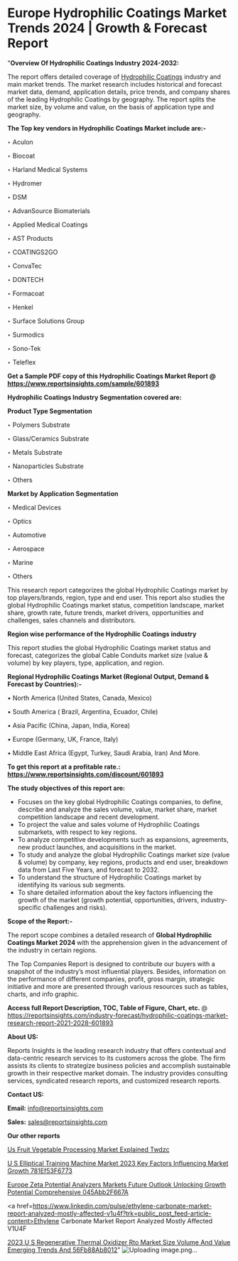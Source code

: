 # Europe Hydrophilic Coatings Market Trends 2024 | Growth & Forecast Report

"<strong>Overview Of Hydrophilic Coatings Industry 2024-2032:</strong>

The report offers detailed coverage of <a href=https://www.reportsinsights.com/sample/601893>Hydrophilic Coatings</a> industry and main market trends. The market research includes historical and forecast market data, demand, application details, price trends, and company shares of the leading Hydrophilic Coatings by geography. The report splits the market size, by volume and value, on the basis of application type and geography.

<strong>The Top key vendors in Hydrophilic Coatings Market include are:- </strong>

‣ Aculon

‣ Biocoat

‣ Harland Medical Systems

‣ Hydromer

‣ DSM

‣ AdvanSource Biomaterials

‣ Applied Medical Coatings

‣ AST Products

‣ COATINGS2GO

‣ ConvaTec

‣ DONTECH

‣ Formacoat

‣ Henkel

‣ Surface Solutions Group

‣ Surmodics

‣ Sono-Tek

‣ Teleflex

<strong>Get a Sample PDF copy of this Hydrophilic Coatings Market Report </strong><strong>@ <a href=https://www.reportsinsights.com/sample/601893 style=color:#0000ff;>https://www.reportsinsights.com/sample/601893</a> </strong>

<strong>Hydrophilic Coatings Industry Segmentation covered are:</strong>

<strong>Product Type Segmentation</strong>

‣ Polymers Substrate

‣ Glass/Ceramics Substrate

‣ Metals Substrate

‣ Nanoparticles Substrate

‣ Others

<strong>Market by Application Segmentation</strong>

‣ Medical Devices

‣ Optics

‣ Automotive

‣ Aerospace

‣ Marine

‣ Others

This research report categorizes the global Hydrophilic Coatings market by top players/brands, region, type and end user. This report also studies the global Hydrophilic Coatings market status, competition landscape, market share, growth rate, future trends, market drivers, opportunities and challenges, sales channels and distributors.

<strong>Region wise performance of the Hydrophilic Coatings industry</strong><strong> </strong>

This report studies the global Hydrophilic Coatings market status and forecast, categorizes the global Cable Conduits market size (value &amp; volume) by key players, type, application, and region. 

<strong>Regional Hydrophilic Coatings Market (Regional Output, Demand &amp; Forecast by Countries):-</strong>

• North America (United States, Canada, Mexico)

• South America ( Brazil, Argentina, Ecuador, Chile)

• Asia Pacific (China, Japan, India, Korea)

• Europe (Germany, UK, France, Italy)

• Middle East Africa (Egypt, Turkey, Saudi Arabia, Iran) And More.

<strong>To get this report at a profitable rate.: <a href=https://www.reportsinsights.com/discount/601893 style=color:#0000ff;>https://www.reportsinsights.com/discount/601893</a></strong>

<strong>The study objectives of this report are:</strong>
<ul>
  <li>Focuses on the key global Hydrophilic Coatings companies, to define, describe and analyze the sales volume, value, market share, market competition landscape and recent development.</li>
  <li>To project the value and sales volume of Hydrophilic Coatings submarkets, with respect to key regions.</li>
  <li>To analyze competitive developments such as expansions, agreements, new product launches, and acquisitions in the market.</li>
  <li>To study and analyze the global Hydrophilic Coatings market size (value &amp; volume) by company, key regions, products and end user, breakdown data from Last Five Years, and forecast to 2032.</li>
  <li>To understand the structure of Hydrophilic Coatings market by identifying its various sub segments.</li>
  <li>To share detailed information about the key factors influencing the growth of the market (growth potential, opportunities, drivers, industry-specific challenges and risks).</li>
</ul>
<strong>Scope of the Report:-</strong><strong> </strong>

The report scope combines a detailed research of <strong>Global Hydrophilic Coatings Market 2024 </strong>with the apprehension given in the advancement of the industry in certain regions.

The Top Companies Report is designed to contribute our buyers with a snapshot of the industry’s most influential players. Besides, information on the performance of different companies, profit, gross margin, strategic initiative and more are presented through various resources such as tables, charts, and info graphic.

<strong>Access full Report Description, TOC, Table of Figure, Chart, etc. </strong>@   <a href=https://reportsinsights.com/industry-forecast/hydrophilic-coatings-market-research-report-2021-2028-601893 style=color:#0000ff;>https://reportsinsights.com/industry-forecast/hydrophilic-coatings-market-research-report-2021-2028-601893</a>

<strong>About US:</strong>

Reports Insights is the leading research industry that offers contextual and data-centric research services to its customers across the globe. The firm assists its clients to strategize business policies and accomplish sustainable growth in their respective market domain. The industry provides consulting services, syndicated research reports, and customized research reports.

<strong>Contact US:</strong>

<p class=""""><b>Email:</b> <a href=mailto:info@reportsinsights.com>info@reportsinsights.com</a></p>
<p class=""""><b>Sales:</b> <a href=mailto:sales@reportsinsights.com>sales@reportsinsights.com</a></p>

<strong>Our other reports</strong>

<a href=https://www.linkedin.com/pulse/us-fruit-vegetable-processing-market-explained-twdzc/>Us Fruit Vegetable Processing Market Explained Twdzc</a>

<a href=https://medium.com/@d7298290/u-s-elliptical-training-machine-market-2023-key-factors-influencing-market-growth-781ef53f6773>U S Elliptical Training Machine Market 2023 Key Factors Influencing Market Growth 781Ef53F6773</a>

<a href=https://medium.com/@akitotamura255/europe-zeta-potential-analyzers-markets-future-outlook-unlocking-growth-potential-comprehensive-045abb2f667a>Europe Zeta Potential Analyzers Markets Future Outlook Unlocking Growth Potential Comprehensive 045Abb2F667A</a>

<a href=https://www.linkedin.com/pulse/ethylene-carbonate-market-report-analyzed-mostly-affected-v1u4f?trk=public_post_feed-article-content>Ethylene Carbonate Market Report Analyzed Mostly Affected V1U4F</a>

<a href=https://medium.com/@nadeemkazi654/2023-u-s-regenerative-thermal-oxidizer-rto-market-size-volume-and-value-emerging-trends-and-56fb88ab8012>2023 U S Regenerative Thermal Oxidizer Rto Market Size Volume And Value Emerging Trends And 56Fb88Ab8012</a>"
![Uploading image.png…]()
